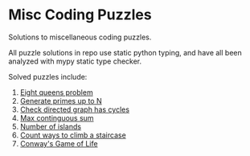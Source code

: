 # Misc Coding Puzzles
Solutions to miscellaneous coding puzzles.

All puzzle solutions in repo use static python typing, and have all been analyzed with mypy static type checker.

Solved puzzles include:
1. [Eight queens problem](eight_queens.py)
2. [Generate primes up to N](generate_primes.py)
3. [Check directed graph has cycles](graph_cycle.py)
4. [Max continguous sum](max_contiguous_sum.py)
5. [Number of islands](number_of_islands.py)
6. [Count ways to climb a staircase](staircase_steps.py)
7. [Conway's Game of Life](game_of_life.py)
